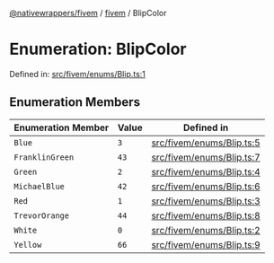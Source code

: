 [@nativewrappers/fivem](../../README.md) / [fivem](../README.md) / BlipColor

# Enumeration: BlipColor

Defined in: [src/fivem/enums/Blip.ts:1](https://github.com/nativewrappers/nativewrappers/blob/427b5ee59afa6efb7a0db0f5ab134f700c75b61b/src/fivem/enums/Blip.ts#L1)

## Enumeration Members

| Enumeration Member | Value | Defined in |
| ------ | ------ | ------ |
| <a id="blue"></a> `Blue` | `3` | [src/fivem/enums/Blip.ts:5](https://github.com/nativewrappers/nativewrappers/blob/427b5ee59afa6efb7a0db0f5ab134f700c75b61b/src/fivem/enums/Blip.ts#L5) |
| <a id="franklingreen"></a> `FranklinGreen` | `43` | [src/fivem/enums/Blip.ts:7](https://github.com/nativewrappers/nativewrappers/blob/427b5ee59afa6efb7a0db0f5ab134f700c75b61b/src/fivem/enums/Blip.ts#L7) |
| <a id="green"></a> `Green` | `2` | [src/fivem/enums/Blip.ts:4](https://github.com/nativewrappers/nativewrappers/blob/427b5ee59afa6efb7a0db0f5ab134f700c75b61b/src/fivem/enums/Blip.ts#L4) |
| <a id="michaelblue"></a> `MichaelBlue` | `42` | [src/fivem/enums/Blip.ts:6](https://github.com/nativewrappers/nativewrappers/blob/427b5ee59afa6efb7a0db0f5ab134f700c75b61b/src/fivem/enums/Blip.ts#L6) |
| <a id="red"></a> `Red` | `1` | [src/fivem/enums/Blip.ts:3](https://github.com/nativewrappers/nativewrappers/blob/427b5ee59afa6efb7a0db0f5ab134f700c75b61b/src/fivem/enums/Blip.ts#L3) |
| <a id="trevororange"></a> `TrevorOrange` | `44` | [src/fivem/enums/Blip.ts:8](https://github.com/nativewrappers/nativewrappers/blob/427b5ee59afa6efb7a0db0f5ab134f700c75b61b/src/fivem/enums/Blip.ts#L8) |
| <a id="white"></a> `White` | `0` | [src/fivem/enums/Blip.ts:2](https://github.com/nativewrappers/nativewrappers/blob/427b5ee59afa6efb7a0db0f5ab134f700c75b61b/src/fivem/enums/Blip.ts#L2) |
| <a id="yellow"></a> `Yellow` | `66` | [src/fivem/enums/Blip.ts:9](https://github.com/nativewrappers/nativewrappers/blob/427b5ee59afa6efb7a0db0f5ab134f700c75b61b/src/fivem/enums/Blip.ts#L9) |
